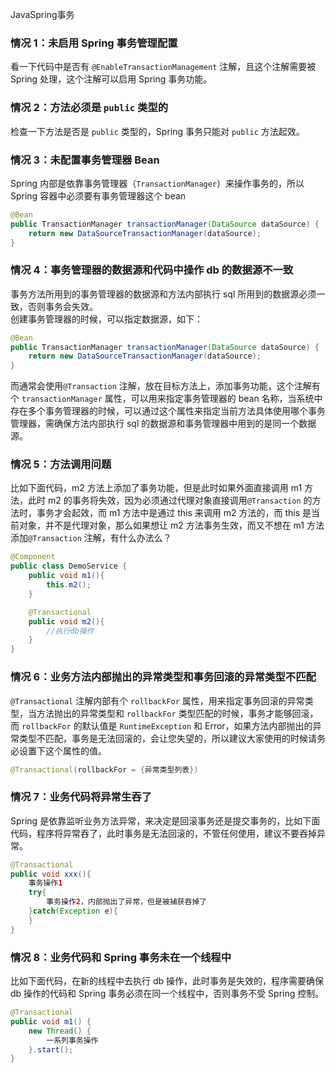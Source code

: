 JavaSpring事务
<a name="BbTuo"></a>
### 情况 1：未启用 Spring 事务管理配置
看一下代码中是否有 `@EnableTransactionManagement` 注解，且这个注解需要被 Spring 处理，这个注解可以启用 Spring 事务功能。
<a name="AXmTT"></a>
### 情况 2：方法必须是 `public` 类型的
检查一下方法是否是 `public` 类型的，Spring 事务只能对 `public` 方法起效。
<a name="eRyPM"></a>
### 情况 3：未配置事务管理器 Bean
Spring 内部是依靠事务管理器（`TransactionManager`）来操作事务的，所以 Spring 容器中必须要有事务管理器这个 bean
```java
@Bean
public TransactionManager transactionManager(DataSource dataSource) {
    return new DataSourceTransactionManager(dataSource);
}
```
<a name="LRlUs"></a>
### 情况 4：事务管理器的数据源和代码中操作 db 的数据源不一致
事务方法所用到的事务管理器的数据源和方法内部执行 sql 所用到的数据源必须一致，否则事务会失效。<br />创建事务管理器的时候，可以指定数据源，如下：
```java
@Bean
public TransactionManager transactionManager(DataSource dataSource) {
	return new DataSourceTransactionManager(dataSource);
}
```
而通常会使用`@Transaction` 注解，放在目标方法上，添加事务功能，这个注解有个 `transactionManager` 属性，可以用来指定事务管理器的 bean 名称，当系统中存在多个事务管理器的时候，可以通过这个属性来指定当前方法具体使用哪个事务管理器，需确保方法内部执行 sql 的数据源和事务管理器中用到的是同一个数据源。
<a name="SwQrM"></a>
### 情况 5：方法调用问题
比如下面代码，m2 方法上添加了事务功能，但是此时如果外面直接调用 m1 方法，此时 m2 的事务将失效，因为必须通过代理对象直接调用`@Transaction` 的方法时，事务才会起效，而 m1 方法中是通过 this 来调用 m2 方法的，而 this 是当前对象，并不是代理对象，那么如果想让 m2 方法事务生效，而又不想在 m1 方法添加`@Transaction` 注解，有什么办法么？
```java
@Component
public class DemoService {
    public void m1(){
        this.m2();
    }

    @Transactional
    public void m2(){
        //执行db操作
    }
}

```
<a name="SoTL2"></a>
### 情况 6：业务方法内部抛出的异常类型和事务回滚的异常类型不匹配
`@Transactional` 注解内部有个 `rollbackFor` 属性，用来指定事务回滚的异常类型，当方法抛出的异常类型和 `rollbackFor` 类型匹配的时候，事务才能够回滚，而 `rollbackFor` 的默认值是 `RuntimeException` 和 Error，如果方法内部抛出的异常类型不匹配，事务是无法回滚的，会让您失望的，所以建议大家使用的时候请务必设置下这个属性的值。
```java
@Transactional(rollbackFor = {异常类型列表})
```
<a name="p0jnz"></a>
### 情况 7：业务代码将异常生吞了
Spring 是依靠监听业务方法异常，来决定是回滚事务还是提交事务的，比如下面代码，程序将异常吞了，此时事务是无法回滚的，不管任何使用，建议不要吞掉异常。
```java
@Transactional
public void xxx(){
    事务操作1
    try{
        事务操作2，内部抛出了异常，但是被捕获吞掉了
    }catch(Exception e){
    }
}
```
<a name="wQp7t"></a>
### 情况 8：业务代码和 Spring 事务未在一个线程中
比如下面代码，在新的线程中去执行 db 操作，此时事务是失效的，程序需要确保 db 操作的代码和 Spring 事务必须在同一个线程中，否则事务不受 Spring 控制。
```java
@Transactional
public void m1() {
    new Thread() {
        一系列事务操作
    }.start();
}
```
